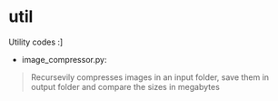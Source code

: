 # util
Utility codes :]

- image_compressor.py:
> Recursevily compresses images in an input folder, save them in output folder and compare the sizes in megabytes